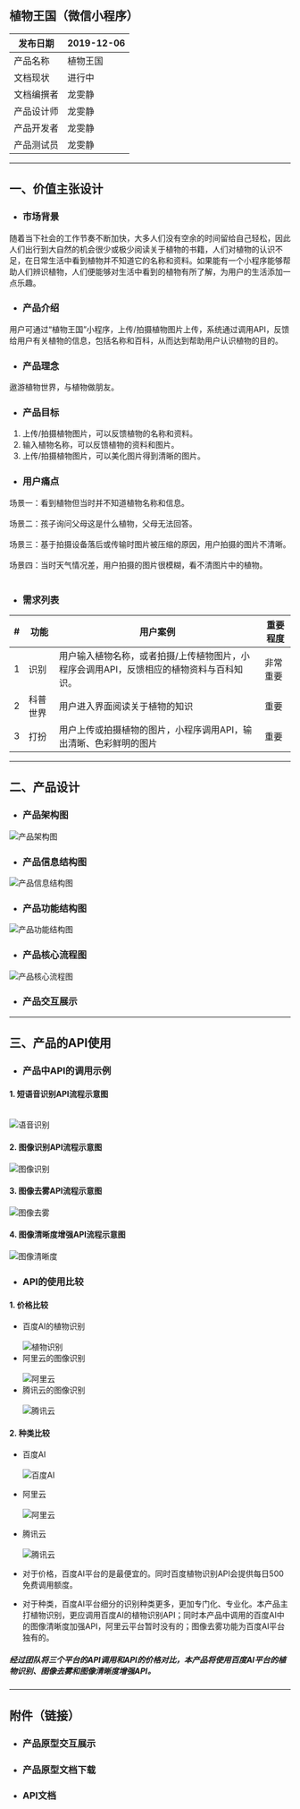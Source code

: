 ## 植物王国（微信小程序）

| 发布日期   | 2019-12-06 |
| ---------- | ---------- |
| 产品名称   | 植物王国   |
| 文档现状   | 进行中     |
| 文档编撰者 | 龙雯静     |
| 产品设计师 | 龙雯静     |
| 产品开发者 | 龙雯静     |
| 产品测试员 | 龙雯静     |

---
## 一、价值主张设计
- ### 市场背景
随着当下社会的工作节奏不断加快，大多人们没有空余的时间留给自己轻松，因此人们出行到大自然的机会很少或极少阅读关于植物的书籍，人们对植物的认识不足，在日常生活中看到植物并不知道它的名称和资料。如果能有一个小程序能够帮助人们辨识植物，人们便能够对生活中看到的植物有所了解，为用户的生活添加一点乐趣。

- ### 产品介绍
用户可通过“植物王国”小程序，上传/拍摄植物图片上传，系统通过调用API，反馈给用户有关植物的信息，包括名称和百科，从而达到帮助用户认识植物的目的。

- ### 产品理念
遨游植物世界，与植物做朋友。

- ### 产品目标
1. 上传/拍摄植物图片，可以反馈植物的名称和资料。
1. 输入植物名称，可以反馈植物的资料和图片。
1. 上传/拍摄植物图片，可以美化图片得到清晰的图片。

- ### 用户痛点
场景一：看到植物但当时并不知道植物名称和信息。<br></br>
场景二：孩子询问父母这是什么植物，父母无法回答。<br></br>
场景三：基于拍摄设备落后或传输时图片被压缩的原因，用户拍摄的图片不清晰。<br></br>
场景四：当时天气情况差，用户拍摄的图片很模糊，看不清图片中的植物。<br></br>

- ### 需求列表
| #   | 功能     | 用户案例                                                                                 | 重要程度 | 
| --- | -------- | ---------------------------------------------------------------------------------------- | -------- | 
| 1   | 识别 | 用户输入植物名称，或者拍摄/上传植物图片，小程序会调用API，反馈相应的植物资料与百科知识。 | 非常重要 | 
| 2   | 科普世界 | 用户进入界面阅读关于植物的知识                                                           | 重要     | 
| 3   | 打扮 | 用户上传或拍摄植物的图片，小程序调用API，输出清晰、色彩鲜明的图片                        | 重要     |

---

## 二、产品设计

- ### 产品架构图
![产品架构图](https://images.gitee.com/uploads/images/2019/1208/215722_a452327d_1831522.png "屏幕截图.png")

- ### 产品信息结构图
![产品信息结构图](https://images.gitee.com/uploads/images/2019/1208/220353_f684a612_1831522.png "屏幕截图.png")

- ### 产品功能结构图
![产品功能结构图](https://images.gitee.com/uploads/images/2019/1208/221631_1f0b461d_1831522.png "屏幕截图.png")

- ### 产品核心流程图
![产品核心流程图](https://images.gitee.com/uploads/images/2019/1208/225012_1afc6e1d_1831522.png "屏幕截图.png")

- ### 产品交互展示

---
## 三、产品的API使用

- ### 产品中API的调用示例
#### 1. 短语音识别API流程示意图<br></br>
![语音识别](https://images.gitee.com/uploads/images/2019/1208/234750_03b9f543_1831522.png "屏幕截图.png")
#### 2. 图像识别API流程示意图
![图像识别](https://images.gitee.com/uploads/images/2019/1208/235451_b2b6b58d_1831522.png "屏幕截图.png")
#### 3. 图像去雾API流程示意图
![图像去雾](https://images.gitee.com/uploads/images/2019/1208/235909_63db7f1d_1831522.png "屏幕截图.png")
#### 4. 图像清晰度增强API流程示意图
![图像清晰度](https://images.gitee.com/uploads/images/2019/1209/000223_a2531acf_1831522.png "屏幕截图.png")

- ### API的使用比较
#### 1. 价格比较
- 百度AI的植物识别<br></br>
![植物识别](https://images.gitee.com/uploads/images/2019/1209/003422_83803fb1_1831522.png "屏幕截图.png")
- 阿里云的图像识别<br></br>
![阿里云](https://images.gitee.com/uploads/images/2019/1209/003537_e0210bde_1831522.png "屏幕截图.png")
- 腾讯云的图像识别<br></br>
![腾讯云](https://images.gitee.com/uploads/images/2019/1209/003702_a494beb7_1831522.png "屏幕截图.png")

#### 2. 种类比较
- 百度AI<br></br>
![百度AI](https://images.gitee.com/uploads/images/2019/1209/001934_c396f625_1831522.png "屏幕截图.png")
- 阿里云<br></br>
![阿里云](https://images.gitee.com/uploads/images/2019/1209/002025_3d2efb48_1831522.png "屏幕截图.png")
- 腾讯云<br></br>
![腾讯云](https://images.gitee.com/uploads/images/2019/1209/002907_da8f749a_1831522.png "屏幕截图.png")

- 对于价格，百度AI平台的是最便宜的。同时百度植物识别API会提供每日500免费调用额度。
- 对于种类，百度AI平台细分的识别种类更多，更加专门化、专业化。本产品主打植物识别，更应调用百度AI的植物识别API；同时本产品中调用的百度AI中的图像清晰度加强API，阿里云平台暂时没有的；图像去雾功能为百度AI平台独有的。
##### 经过团队将三个平台的API调用和API的价格对比，本产品将使用百度AI平台的植物识别、图像去雾和图像清晰度增强API。
---
## 附件（链接）

- ### 产品原型交互展示
- ### 产品原型文档下载
- ### API文档
